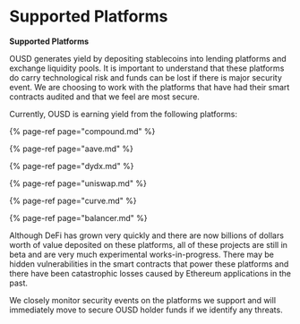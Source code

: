 # Supported Platforms

**Supported Platforms**

OUSD generates yield by depositing stablecoins into lending platforms and exchange liquidity pools. It is important to understand that these platforms do carry technological risk and funds can be lost if there is major security event. We are choosing to work with the platforms that have had their smart contracts audited and that we feel are most secure.

Currently, OUSD is earning yield from the following platforms:

{% page-ref page="compound.md" %}

{% page-ref page="aave.md" %}

{% page-ref page="dydx.md" %}

{% page-ref page="uniswap.md" %}

{% page-ref page="curve.md" %}

{% page-ref page="balancer.md" %}

Although DeFi has grown very quickly and there are now billions of dollars worth of value deposited on these platforms, all of these projects are still in beta and are very much experimental works-in-progress. There may be hidden vulnerabilities in the smart contracts that power these platforms and there have been catastrophic losses caused by Ethereum applications in the past.

We closely monitor security events on the platforms we support and will immediately move to secure OUSD holder funds if we identify any threats.



